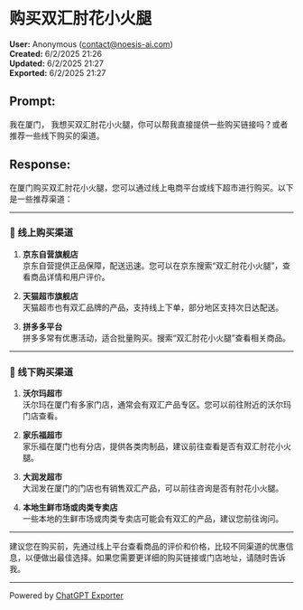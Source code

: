 # 购买双汇肘花小火腿

**User:** Anonymous (contact@noesis-ai.com)  
**Created:** 6/2/2025 21:26  
**Updated:** 6/2/2025 21:27  
**Exported:** 6/2/2025 21:27  

## Prompt:
我在厦门， 我想买双汇肘花小火腿，你可以帮我直接提供一些购买链接吗？或者推荐一些线下购买的渠道。

## Response:
在厦门购买双汇肘花小火腿，您可以通过线上电商平台或线下超市进行购买。以下是一些推荐渠道：

* * *

### 🛒 线上购买渠道

1.  **京东自营旗舰店**  
    京东自营提供正品保障，配送迅速。您可以在京东搜索“双汇肘花小火腿”，查看商品详情和用户评价。
    
2.  **天猫超市旗舰店**  
    天猫超市也有双汇品牌的产品，支持线上下单，部分地区支持次日达配送。
    
3.  **拼多多平台**  
    拼多多常有优惠活动，适合批量购买。搜索“双汇肘花小火腿”查看相关商品。
    

* * *

### 🏬 线下购买渠道

1.  **沃尔玛超市**  
    沃尔玛在厦门有多家门店，通常会有双汇产品专区。您可以前往附近的沃尔玛门店查看。
    
2.  **家乐福超市**  
    家乐福在厦门也有分店，提供各类肉制品，建议前往查看是否有双汇肘花小火腿。
    
3.  **大润发超市**  
    大润发在厦门的门店也有销售双汇产品，可以前往咨询是否有肘花小火腿。
    
4.  **本地生鲜市场或肉类专卖店**  
    一些本地的生鲜市场或肉类专卖店可能会有双汇的产品，建议您前往询问。
    

* * *

建议您在购买前，先通过线上平台查看商品的评价和价格，比较不同渠道的优惠信息，以便做出最佳选择。如果您需要更详细的购买链接或门店地址，请随时告诉我。



---
Powered by [ChatGPT Exporter](https://www.chatgptexporter.com)